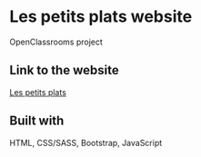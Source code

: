 # Les petits plats website

OpenClassrooms project

## Link to the website

[Les petits plats](https://dimterion.github.io/Front-end-EN-P7-Search-Engine/)

## Built with

HTML, CSS/SASS, Bootstrap, JavaScript
